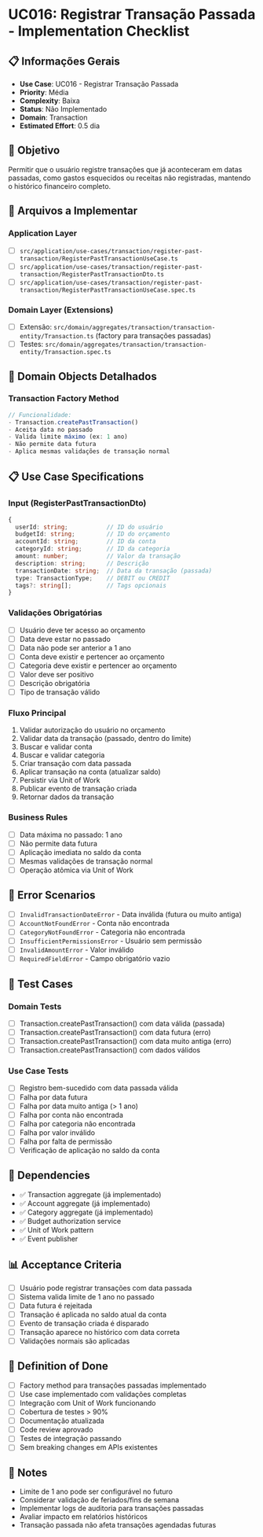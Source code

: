 # UC016: Registrar Transação Passada - Implementation Checklist

## 📋 **Informações Gerais**
- **Use Case**: UC016 - Registrar Transação Passada
- **Priority**: Média
- **Complexity**: Baixa
- **Status**: Não Implementado
- **Domain**: Transaction
- **Estimated Effort**: 0.5 dia

## 🎯 **Objetivo**
Permitir que o usuário registre transações que já aconteceram em datas passadas, como gastos esquecidos ou receitas não registradas, mantendo o histórico financeiro completo.

## 📁 **Arquivos a Implementar**

### **Application Layer**
- [ ] `src/application/use-cases/transaction/register-past-transaction/RegisterPastTransactionUseCase.ts`
- [ ] `src/application/use-cases/transaction/register-past-transaction/RegisterPastTransactionDto.ts`
- [ ] `src/application/use-cases/transaction/register-past-transaction/RegisterPastTransactionUseCase.spec.ts`

### **Domain Layer (Extensions)**
- [ ] Extensão: `src/domain/aggregates/transaction/transaction-entity/Transaction.ts` (factory para transações passadas)
- [ ] Testes: `src/domain/aggregates/transaction/transaction-entity/Transaction.spec.ts`

## 🧱 **Domain Objects Detalhados**

### **Transaction Factory Method**
```typescript
// Funcionalidade:
- Transaction.createPastTransaction()
- Aceita data no passado
- Valida limite máximo (ex: 1 ano)
- Não permite data futura
- Aplica mesmas validações de transação normal
```

## 📋 **Use Case Specifications**

### **Input (RegisterPastTransactionDto)**
```typescript
{
  userId: string;           // ID do usuário
  budgetId: string;         // ID do orçamento
  accountId: string;        // ID da conta
  categoryId: string;       // ID da categoria
  amount: number;           // Valor da transação
  description: string;      // Descrição
  transactionDate: string;  // Data da transação (passada)
  type: TransactionType;    // DEBIT ou CREDIT
  tags?: string[];          // Tags opcionais
}
```

### **Validações Obrigatórias**
- [ ] Usuário deve ter acesso ao orçamento
- [ ] Data deve estar no passado
- [ ] Data não pode ser anterior a 1 ano
- [ ] Conta deve existir e pertencer ao orçamento
- [ ] Categoria deve existir e pertencer ao orçamento
- [ ] Valor deve ser positivo
- [ ] Descrição obrigatória
- [ ] Tipo de transação válido

### **Fluxo Principal**
1. Validar autorização do usuário no orçamento
2. Validar data da transação (passado, dentro do limite)
3. Buscar e validar conta
4. Buscar e validar categoria
5. Criar transação com data passada
6. Aplicar transação na conta (atualizar saldo)
7. Persistir via Unit of Work
8. Publicar evento de transação criada
9. Retornar dados da transação

### **Business Rules**
- [ ] Data máxima no passado: 1 ano
- [ ] Não permite data futura
- [ ] Aplicação imediata no saldo da conta
- [ ] Mesmas validações de transação normal
- [ ] Operação atômica via Unit of Work

## 🚫 **Error Scenarios**
- [ ] `InvalidTransactionDateError` - Data inválida (futura ou muito antiga)
- [ ] `AccountNotFoundError` - Conta não encontrada
- [ ] `CategoryNotFoundError` - Categoria não encontrada
- [ ] `InsufficientPermissionsError` - Usuário sem permissão
- [ ] `InvalidAmountError` - Valor inválido
- [ ] `RequiredFieldError` - Campo obrigatório vazio

## 🧪 **Test Cases**

### **Domain Tests**
- [ ] Transaction.createPastTransaction() com data válida (passada)
- [ ] Transaction.createPastTransaction() com data futura (erro)
- [ ] Transaction.createPastTransaction() com data muito antiga (erro)
- [ ] Transaction.createPastTransaction() com dados válidos

### **Use Case Tests**
- [ ] Registro bem-sucedido com data passada válida
- [ ] Falha por data futura
- [ ] Falha por data muito antiga (> 1 ano)
- [ ] Falha por conta não encontrada
- [ ] Falha por categoria não encontrada
- [ ] Falha por valor inválido
- [ ] Falha por falta de permissão
- [ ] Verificação de aplicação no saldo da conta

## 🔗 **Dependencies**
- ✅ Transaction aggregate (já implementado)
- ✅ Account aggregate (já implementado)
- ✅ Category aggregate (já implementado)
- ✅ Budget authorization service
- ✅ Unit of Work pattern
- ✅ Event publisher

## 📊 **Acceptance Criteria**
- [ ] Usuário pode registrar transações com data passada
- [ ] Sistema valida limite de 1 ano no passado
- [ ] Data futura é rejeitada
- [ ] Transação é aplicada no saldo atual da conta
- [ ] Evento de transação criada é disparado
- [ ] Transação aparece no histórico com data correta
- [ ] Validações normais são aplicadas

## 🚀 **Definition of Done**
- [ ] Factory method para transações passadas implementado
- [ ] Use case implementado com validações completas
- [ ] Integração com Unit of Work funcionando
- [ ] Cobertura de testes > 90%
- [ ] Documentação atualizada
- [ ] Code review aprovado
- [ ] Testes de integração passando
- [ ] Sem breaking changes em APIs existentes

## 📝 **Notes**
- Limite de 1 ano pode ser configurável no futuro
- Considerar validação de feriados/fins de semana
- Implementar logs de auditoria para transações passadas
- Avaliar impacto em relatórios históricos
- Transação passada não afeta transações agendadas futuras
